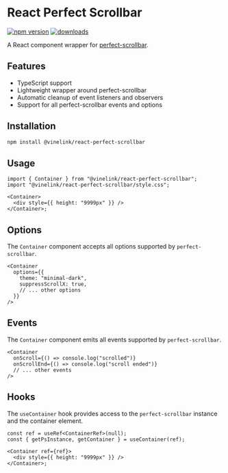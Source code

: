 # React Perfect Scrollbar

[![npm version](https://img.shields.io/npm/v/@vinelink/react-perfect-scrollbar.svg?style=for-the-badge)](https://www.npmjs.com/package/@vinelink/react-perfect-scrollbar)
[![downloads](https://img.shields.io/npm/dm/@vinelink/react-perfect-scrollbar.svg?style=for-the-badge&color=blue)](https://npm-stat.com/charts.html?package=%40vinelink%2Freact-perfect-scrollbar)

A React component wrapper for [perfect-scrollbar](https://github.com/mdbootstrap/perfect-scrollbar).

## Features

- TypeScript support
- Lightweight wrapper around perfect-scrollbar
- Automatic cleanup of event listeners and observers
- Support for all perfect-scrollbar events and options

## Installation

```bash
npm install @vinelink/react-perfect-scrollbar
```

## Usage

```tsx
import { Container } from "@vinelink/react-perfect-scrollbar";
import "@vinelink/react-perfect-scrollbar/style.css";

<Container>
  <div style={{ height: "9999px" }} />
</Container>;
```

## Options

The `Container` component accepts all options supported by `perfect-scrollbar`.

```tsx
<Container
  options={{
    theme: "minimal-dark",
    suppressScrollX: true,
    // ... other options
  }}
/>
```

## Events

The `Container` component emits all events supported by `perfect-scrollbar`.

```tsx
<Container
  onScroll={() => console.log("scrolled")}
  onScrollEnd={() => console.log("scroll ended")}
  // ... other events
/>
```

## Hooks

The `useContainer` hook provides access to the `perfect-scrollbar` instance and the container element.

```tsx
const ref = useRef<ContainerRef>(null);
const { getPsInstance, getContainer } = useContainer(ref);

<Container ref={ref}>
  <div style={{ height: "9999px" }} />
</Container>;
```
